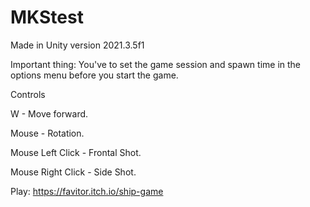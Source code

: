 # MKStest


Made in Unity version 2021.3.5f1

Important thing: You've to set the game session and spawn time in the options menu before you start the game.



Controls

W - Move forward.

Mouse - Rotation.

Mouse Left Click - Frontal Shot.

Mouse Right Click - Side Shot.


Play: https://favitor.itch.io/ship-game

